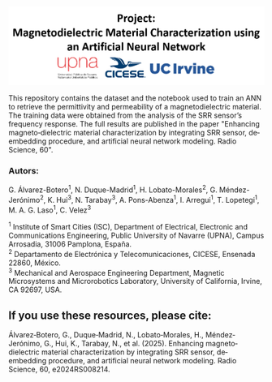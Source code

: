 <p align="center">
  <img src="img/header.PNG" alt="Header" />
</p>

This repository contains the dataset and the notebook used to train an ANN to retrieve the permittivity and permeability of a magnetodielectric material. The training data were obtained from the analysis of the SRR sensor’s frequency response. The full results are published in the paper "Enhancing magneto‐dielectric material characterization by integrating SRR sensor, de‐embedding procedure, and artificial neural network modeling. Radio Science, 60".

### Autors: 
G. Álvarez-Botero<sup>1</sup>, N. Duque-Madrid<sup>1</sup>, H. Lobato-Morales<sup>2</sup>, G. Méndez-Jerónimo<sup>2</sup>, K. Hui<sup>3</sup>, N. Tarabay<sup>3</sup>, A. Pons-Abenza<sup>1</sup>, I. Arregui<sup>1</sup>, T. Lopetegi<sup>1</sup>, M. A. G. Laso<sup>1</sup>, C. Velez<sup>3</sup>

<sup>1</sup> Institute of Smart Cities (ISC), Department of Electrical, Electronic and Communications Engineering, Public University of Navarre (UPNA), Campus Arrosadia, 31006 Pamplona, España.  
<sup>2</sup> Departamento de Electrónica y Telecomunicaciones, CICESE, Ensenada 22860, México.  
<sup>3</sup> Mechanical and Aerospace Engineering Department, Magnetic Microsystems and Microrobotics Laboratory, University of California, Irvine, CA 92697, USA.
## If you use these resources, please cite:

Álvarez‐Botero, G., Duque‐Madrid, N., Lobato‐Morales, H., Méndez‐Jerónimo, G., Hui, K., Tarabay, N., et al. (2025). Enhancing magneto‐dielectric material characterization by integrating SRR sensor, de‐embedding procedure, and artificial neural network modeling. Radio Science, 60, e2024RS008214.
